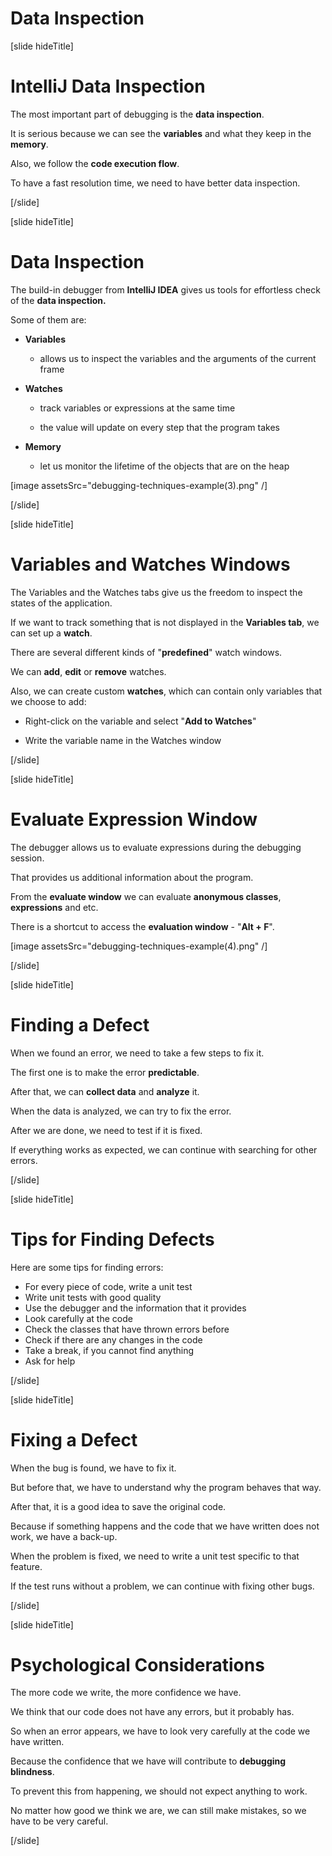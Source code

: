 # Data Inspection

[slide hideTitle]

# IntelliJ Data Inspection

The most important part of debugging is the **data inspection**.

It is serious because we can see the **variables** and what they keep in the **memory**. 

Also, we follow the **code execution flow**.

To have a fast resolution time, we need to have better data inspection.

[/slide]

[slide hideTitle]

# Data Inspection

The build-in debugger from **IntelliJ IDEA** gives us tools for effortless check of the **data inspection.**

Some of them are:

- **Variables**

    - allows us to inspect the variables and the arguments of the current frame

- **Watches**

    - track variables or expressions at the same time

    - the value will update on every step that the program takes

- **Memory**
 
    - let us monitor the lifetime of the objects that are on the heap

[image assetsSrc="debugging-techniques-example(3).png" /]

[/slide]

[slide hideTitle]

# Variables and Watches Windows

The Variables and the Watches tabs give us the freedom to inspect the states of the application.

If we want to track something that is not displayed in the **Variables tab**, we can set up a **watch**.

There are several different kinds of "**predefined**" watch windows.

We can **add**, **edit** or **remove** watches.

Also, we can create custom **watches**, which can contain only variables that we choose to add:

- Right-click on the variable and select "**Add to Watches**"

- Write the variable name in the Watches window

[/slide]

[slide hideTitle]

# Evaluate Expression Window

The debugger allows us to evaluate expressions during the debugging session.

That provides us additional information about the program.

From the **evaluate window** we can evaluate **anonymous classes**, **expressions** and etc.

There is a shortcut to access the **evaluation window** - "**Alt + F**".

[image assetsSrc="debugging-techniques-example(4).png" /]

[/slide]


[slide hideTitle]

# Finding a Defect

When we found an error, we need to take a few steps to fix it.

The first one is to make the error **predictable**.

After that, we can **collect data** and **analyze** it.

When the data is analyzed, we can try to fix the error.

After we are done, we need to test if it is fixed.

If everything works as expected, we can continue with searching for other errors.

[/slide]

[slide hideTitle]
# Tips for Finding Defects

Here are some tips for finding errors:

- For every piece of code, write a unit test
- Write unit tests with good quality
- Use the debugger and the information that it provides
- Look carefully at the code
- Check the classes that have thrown errors before
- Check if there are any changes in the code
- Take a break, if you cannot find anything
- Ask for help

[/slide]

[slide hideTitle]

# Fixing a Defect

When the bug is found, we have to fix it.
 
But before that, we have to understand why the program behaves that way.

After that, it is a good idea to save the original code.

Because if something happens and the code that we have written does not work, we have a back-up.

When the problem is fixed, we need to write a unit test specific to that feature.

If the test runs without a problem, we can continue with fixing other bugs.

[/slide]

[slide hideTitle]
# Psychological Considerations

The more code we write, the more confidence we have. 

We think that our code does not have any errors, but it probably has.

So when an error appears, we have to look very carefully at the code we have written.

Because the confidence that we have will contribute to **debugging blindness**.

To prevent this from happening, we should not expect anything to work.

No matter how good we think we are, we can still make mistakes, so we have to be very careful.

[/slide]
